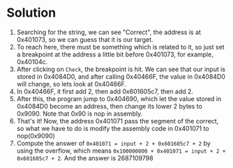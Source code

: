 # Solution
1. Searching for the string, we can see "Correct", the address is at 0x401073, so we can guess that it is our target.
2. To reach here, there must be something which is related to it, so just set a breakpoint at the address a little bit before 0x401073, for example, 0x40104c.
3. After clicking on `Check`, the breakpoint is hit. We can see that our input is stored in 0x4084D0, and after calling 0x40466F, the value in 0x4084D0 will change, so lets look at 0x40466F.
4. In 0x40466F, it first add 2, then add 0x601605c7, then add 2.
5. After this, the program jump to 0x404690, which let the value stored in 0x4084D0 become an address, then change its lower 2 bytes to 0x9090. Note that 0x90 is nop in assembly.
6. That's it! Now, the address 0x401071 pass the segment of the correct, so what we have to do is modify the assembly code in 0x401071 to nop(0x9090)
7. Compute the answer of `0x401071 = input + 2 + 0x601605c7 + 2` by using the overflow, which means `0x100000000 + 0x401071 = input + 2 + 0x601605c7 + 2`. And the answer is 2687109798 
